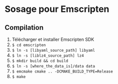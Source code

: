 # Sosage pour Emscripten

## Compilation

1. Télécharger et installer Emscripten SDK
2. `$ cd emscripten`
3. `$ ln -s [libyaml_source_path] libyaml`
3. `$ ln -s [liblz4_source_path] lz4`
4. `$ mkdir build && cd build`
5. `$ ln -s [where_the_data_is]/data data`
6. `$ emcmake cmake .. -DCMAKE_BUILD_TYPE=Release`
7. `$ make`
